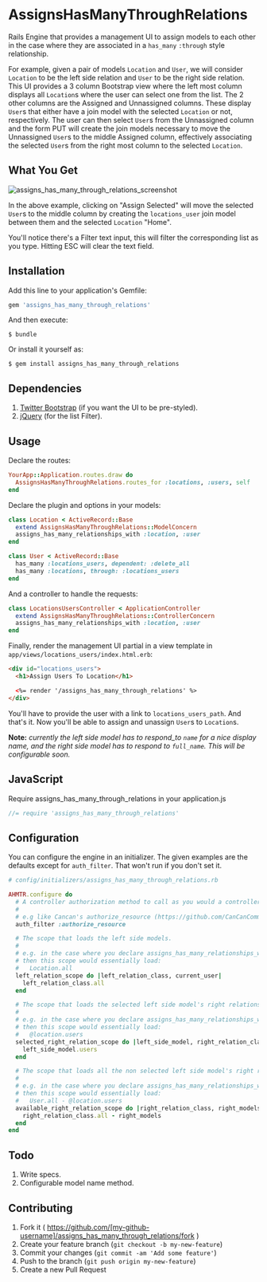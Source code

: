 # AssignsHasManyThroughRelations

Rails Engine that provides a management UI to assign models to each other in the case where they are associated in a `has_many` `:through` style relationship. 

For example, given a pair of models `Location` and `User`, we will consider `Location` to be the left side relation and `User` to be the right side relation. This UI provides a 3 column Bootstrap view where the left most column displays all `Location`s where the user can select one from the list. The 2 other columns are the Assigned and Unnassigned columns. These display `User`s that either have a join model with the selected `Location` or not, respectively. The user can then select `User`s from the Unnassigned column and the form PUT will create the join models necessary to move the Unnassigned `User`s to the middle Assigned column, effectively associating the selected `User`s from the right most column to the selected `Location`.

## What You Get
![assigns_has_many_through_relations_screenshot](https://cloud.githubusercontent.com/assets/89930/6175967/0d86cf9e-b2c9-11e4-85d8-79c58d8570d6.png)

In the above example, clicking on "Assign Selected" will move the selected `User`s to the middle column by creating the `locations_user` join model between them and the selected `Location` "Home". 

You'll notice there's a Filter text input, this will filter the corresponding list as you type. Hitting ESC will clear the text field.

## Installation

Add this line to your application's Gemfile:

```ruby
gem 'assigns_has_many_through_relations'
```

And then execute:

    $ bundle

Or install it yourself as:

    $ gem install assigns_has_many_through_relations

## Dependencies

1. [Twitter Bootstrap](http://getbootstrap.com) (if you want the UI to be pre-styled).
2. [jQuery](http://jquery.com/download) (for the list Filter).

## Usage

Declare the routes:

```ruby
YourApp::Application.routes.draw do
  AssignsHasManyThroughRelations.routes_for :locations, :users, self
end
```

Declare the plugin and options in your models:

```ruby
class Location < ActiveRecord::Base
  extend AssignsHasManyThroughRelations::ModelConcern
  assigns_has_many_relationships_with :location, :user
end

class User < ActiveRecord::Base
  has_many :locations_users, dependent: :delete_all
  has_many :locations, through: :locations_users
end
```

And a controller to handle the requests:

```ruby
class LocationsUsersController < ApplicationController
  extend AssignsHasManyThroughRelations::ControllerConcern
  assigns_has_many_relationships_with :location, :user
end
```

Finally, render the management UI partial in a view template in `app/views/locations_users/index.html.erb`:

```html
<div id="locations_users">
  <h1>Assign Users To Location</h1>

  <%= render '/assigns_has_many_through_relations' %>
</div>
```

You'll have to provide the user with a link to `locations_users_path`. And that's it. Now you'll be able to assign and unassign `User`s to `Location`s.

**Note:** _currently the left side model has to respond_to `name` for a nice display name, and the right side model has to respond to `full_name`. This will be configurable soon._

## JavaScript
Require assigns_has_many_through_relations in your application.js
```js
//= require 'assigns_has_many_through_relations'
```
## Configuration

You can configure the engine in an initializer. The given examples are the defaults except for `auth_filter`. That won't run if you don't set it.

```ruby
# config/initializers/assigns_has_many_through_relations.rb

AHMTR.configure do
  # A controller authorization method to call as you would a controller macro.
  #
  # e.g like Cancan's authorize_resource (https://github.com/CanCanCommunity/cancancan/wiki/Authorizing-Controller-Actions)
  auth_filter :authorize_resource

  # The scope that loads the left side models.
  #
  # e.g. in the case where you declare assigns_has_many_relationships_with :location, :user
  # then this scope would essentially load:
  #   Location.all
  left_relation_scope do |left_relation_class, current_user|
    left_relation_class.all
  end

  # The scope that loads the selected left side model's right relations.
  #
  # e.g. in the case where you declare assigns_has_many_relationships_with :location, :user
  # then this scope would essentially load:
  #   @location.users
  selected_right_relation_scope do |left_side_model, right_relation_class, current_user|
    left_side_model.users
  end

  # The scope that loads all the non selected left side model's right relations.
  #
  # e.g. in the case where you declare assigns_has_many_relationships_with :location, :user
  # then this scope would essentially load:
  #   User.all - @location.users
  available_right_relation_scope do |right_relation_class, right_models, current_user|
    right_relation_class.all - right_models
  end
end
```

## Todo

1. Write specs.
2. Configurable model name method.

## Contributing

1. Fork it ( https://github.com/[my-github-username]/assigns_has_many_through_relations/fork )
2. Create your feature branch (`git checkout -b my-new-feature`)
3. Commit your changes (`git commit -am 'Add some feature'`)
4. Push to the branch (`git push origin my-new-feature`)
5. Create a new Pull Request
